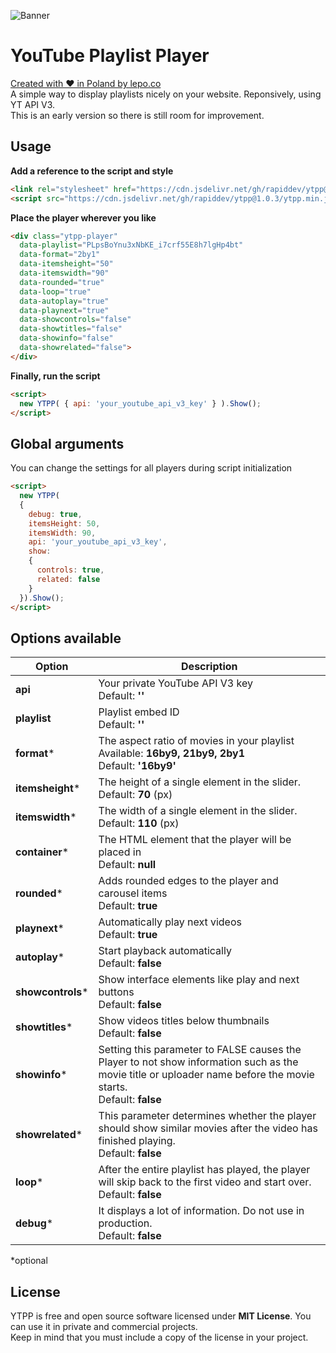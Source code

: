 ![Banner](https://github.com/rapiddev/ytpp/blob/main/.github/screenshot-1.jpg?raw=true)
# YouTube Playlist Player
[Created with ❤ in Poland by lepo.co](https://dev.lepo.co/)  
A simple way to display playlists nicely on your website. Reponsively, using YT API V3.  
This is an early version so there is still room for improvement.

## Usage
**Add a reference to the script and style**
```html
<link rel="stylesheet" href="https://cdn.jsdelivr.net/gh/rapiddev/ytpp@1.0.3/ytpp.min.css">
<script src="https://cdn.jsdelivr.net/gh/rapiddev/ytpp@1.0.3/ytpp.min.js"></script>
```

**Place the player wherever you like**
```html
<div class="ytpp-player"
  data-playlist="PLpsBoYnu3xNbKE_i7crf55E8h7lgHp4bt"
  data-format="2by1"
  data-itemsheight="50"
  data-itemswidth="90"
  data-rounded="true"
  data-loop="true"
  data-autoplay="true"
  data-playnext="true"
  data-showcontrols="false"
  data-showtitles="false"
  data-showinfo="false"
  data-showrelated="false">
</div>
```

**Finally, run the script**
```html
<script>
  new YTPP( { api: 'your_youtube_api_v3_key' } ).Show();
</script>
```

## Global arguments
You can change the settings for all players during script initialization  

```html
<script>
  new YTPP(
  {
    debug: true,
    itemsHeight: 50,
    itemsWidth: 90,
    api: 'your_youtube_api_v3_key',
    show:
    {
      controls: true,
      related: false
    }
  }).Show();
</script>
```

## Options available
| Option | Description |
| --- | --- | 
| **api** | Your private YouTube API V3 key<br/>Default: **''** |
| **playlist** | Playlist embed ID<br/>Default: **''** |
| **format*** | The aspect ratio of movies in your playlist<br/>Available: **16by9, 21by9, 2by1**<br/>Default: **'16by9'** |
| **itemsheight*** | The height of a single element in the slider.<br/>Default: **70** (px) |
| **itemswidth*** | The width of a single element in the slider.<br/>Default: **110** (px) |
| **container*** | The HTML element that the player will be placed in<br/>Default: **null** |
| **rounded*** | Adds rounded edges to the player and carousel items<br/>Default: **true** |
| **playnext*** | Automatically play next videos<br/>Default: **true** |
| **autoplay*** | Start playback automatically<br/>Default: **false** |
| **showcontrols*** | Show interface elements like play and next buttons<br/>Default: **false** |
| **showtitles*** | Show videos titles below thumbnails<br/>Default: **false** |
| **showinfo*** | Setting this parameter to FALSE causes the Player to not show information such as the movie title or uploader name before the movie starts.<br/>Default: **false** |
| **showrelated*** | This parameter determines whether the player should show similar movies after the video has finished playing.<br/>Default: **false** |
| **loop*** | After the entire playlist has played, the player will skip back to the first video and start over.<br/>Default: **false** |
| **debug*** | It displays a lot of information. Do not use in production.<br/>Default: **false** |

*optional

## License
YTPP is free and open source software licensed under **MIT License**. You can use it in private and commercial projects.  
Keep in mind that you must include a copy of the license in your project.